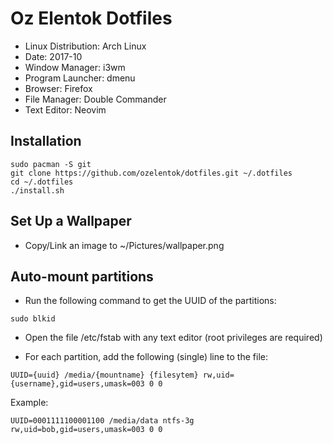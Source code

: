 # Oz Elentok Dotfiles

- Linux Distribution: Arch Linux
- Date: 2017-10
- Window Manager: i3wm
- Program Launcher: dmenu
- Browser: Firefox
- File Manager: Double Commander
- Text Editor: Neovim

## Installation

```
sudo pacman -S git
git clone https://github.com/ozelentok/dotfiles.git ~/.dotfiles
cd ~/.dotfiles
./install.sh
```

## Set Up a Wallpaper

- Copy/Link an image to ~/Pictures/wallpaper.png

## Auto-mount partitions

- Run the following command to get the UUID of the partitions:
```
sudo blkid
```

- Open the file /etc/fstab with any text editor (root privileges are required)

- For each partition, add the following (single) line to the file:

```
UUID={uuid} /media/{mountname} {filesytem} rw,uid={username},gid=users,umask=003 0 0
```

Example:
```
UUID=0001111100001100 /media/data ntfs-3g rw,uid=bob,gid=users,umask=003 0 0
```
